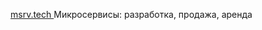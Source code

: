 <a href="msrv.tech"> msrv.tech </a> Микросервисы: разработка, продажа, аренда

<!---
msrv-tech/msrv-tech is a ✨ special ✨ repository because its `README.md` (this file) appears on your GitHub profile.
You can click the Preview link to take a look at your changes.
--->
